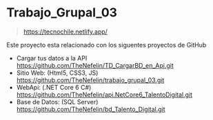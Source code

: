 # Trabajo_Grupal_03
> https://tecnochile.netlify.app/

Este proyecto esta relacionado con los siguentes proyectos de GitHub

* Cargar tus datos a la API
  https://github.com/TheNefelin/TD_CargarBD_en_Api.git
* Sitio Web: (Html5, CSS3, JS)
	https://github.com/TheNefelin/trabajo_grupal_03.git
* WebApi: (.NET Core 6 C#)
	https://github.com/TheNefelin/api.NetCore6_TalentoDigital.git
* Base de Datos: (SQL Server)
	https://github.com/TheNefelin/bd_Talento_Digital.git

